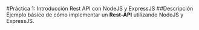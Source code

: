 #Práctica 1: Introducción Rest API con NodeJS y ExpressJS
##Descripción
Ejemplo básico de cómo implementar un **Rest-API** utilizando NodeJS y ExpressJS.

